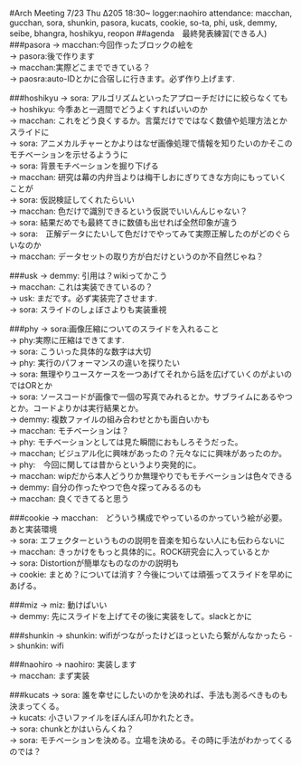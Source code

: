#Arch Meeting 7/23 Thu Δ205 18:30~
logger:naohiro attendance: macchan, gucchan, sora, shunkin, pasora, kucats, cookie, so-ta, phi, usk, demmy, seibe, bhangra, hoshikyu, reopon
##agenda　最終発表練習(できる人)
###pasora
-> macchan:今回作ったブロックの絵を  
-> pasora:後で作ります  
-> macchan:実際どこまでできている？  
-> paosra:auto-IDとかに合宿しに行きます。必ず作り上げます.  

###hoshikyu
-> sora: アルゴリズムといったアプローチだけにに絞らなくても  
-> hoshikyu: 今季あと一週間でどうよくすればいいのか  
-> macchan: これをどう良くするか。言葉だけでではなく数値や処理方法とかスライドに  
-> sora: アニメカルチャーとかよりはなぜ画像処理で情報を知りたいのかそこのモチベーションを示せるよううに  
-> sora: 背景モチベーションを掘り下げる  
-> macchan: 研究は幕の内弁当よりは梅干しおにぎりてきな方向にもっていくことが  
-> sora: 仮説検証してくれたらいい  
-> macchan: 色だけで識別できるという仮説でいいんんじゃない？  
-> sora: 結果だめでも最終てきに数値も出せれば全然印象が違う  
-> sora:　正解データにたいして色だけでやってみて実際正解したのがどのぐらいなのか  
-> macchan: データセットの取り方が白だけというのか不自然じゃね？  

###usk
-> demmy: 引用は？wikiってかこう  
-> macchan: これは実装できているの？  
-> usk: まだです。必ず実装完了させます.  
-> sora: スライドのしょぼさよりも実装重視  

###phy
-> sora:画像圧縮についてのスライドを入れること  
-> phy:実際に圧縮はできてます.  
-> sora: こういった具体的な数字は大切  
-> phy: 実行のパフォーマンスの違いを探りたい  
-> sora: 無理やりユースケースを一つあげてそれから話を広げていくのがよいのではORとか  
-> sora: ソースコードが画像で一個の写真でみれるとか。サブライムにあるやつとか。コードよりかは実行結果とか。  
-> demmy: 複数ファイルの組み合わせとかも面白いかも  
-> macchan: モチベーションは？  
-> phy: モチベーションとしては見た瞬間におもしろそうだった。  
-> macchan; ビジュアル化に興味があったの？元々なにに興味があったのか。  
-> phy:　今回に関しては昔からというより突発的に。  
-> macchan: wipだから本人どうりか無理やりでもモチベーションは色々できる  
-> demmy: 自分の作ったやつで色々探ってみるるのも  
-> macchan: 良くできてると思う  

###cookie
-> macchan:　どういう構成でやっているのかっていう絵が必要。あと実装環境  
-> sora: エフェクターというものの説明を音楽を知らない人にも伝わらないに  
-> macchan: きっかけをもっと具体的に。ROCK研究会に入っているとか  
-> sora: Distortionが簡単なものなのかの説明も  
-> cookie: まとめ？については消す？今後については頑張ってスライドを早めにあげる。  

###miz
-> miz: 動けばいい  
-> demmy: 先にスライドを上げてその後に実装をして。slackとかに  

###shunkin
-> shunkin: wifiがつながったけどほっといたら繋がんなかったら
-> shunkin: wifi  

###naohiro
-> naohiro: 実装します  
-> macchan: まず実装  

###kucats
-> sora: 誰を幸せにしたいのかを決めれば、手法も測るべきものも決まってくる。  
-> kucats: 小さいファイルをぼんぼん叩かれたとき。  
-> sora: chunkとかはいらんくね？  
-> sora: モチベーションを決める。立場を決める。その時に手法がわかってくるのでは？ 
